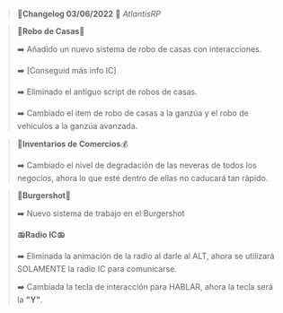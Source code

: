 >🔴**Changelog 03/06/2022** 🔴 *AtlantisRP*
>


>🤑**Robo de Casas**🏦
>
>
>➡️ Añadido un nuevo sistema de robo de casas con interacciones.
>
>➡️ [Conseguid más info IC]
>
>➡️ Eliminado el antiguo script de robos de casas.
>
>➡️ Cambiado el item de robo de casas a la ganzúa y el robo de vehículos a la ganzúa avanzada.



>🍔**Inventarios de Comercios**💰
>
>
>➡️ Cambiado el nivel de degradación de las neveras de todos los negocios, ahora lo que esté dentro de ellas no caducará tan rápido.



>🍔**Burgershot**🍔
>
>
>➡️ Nuevo sistema de trabajo en el Burgershot
>
>
>📻**Radio IC**📻
>
>
>➡️ Eliminada la animación de la radio al darle al ALT, ahora se utilizará SOLAMENTE la radio IC para comunicarse.
>
>➡️ Cambiada la tecla de interacción para HABLAR, ahora la tecla será la **"Y"**.
